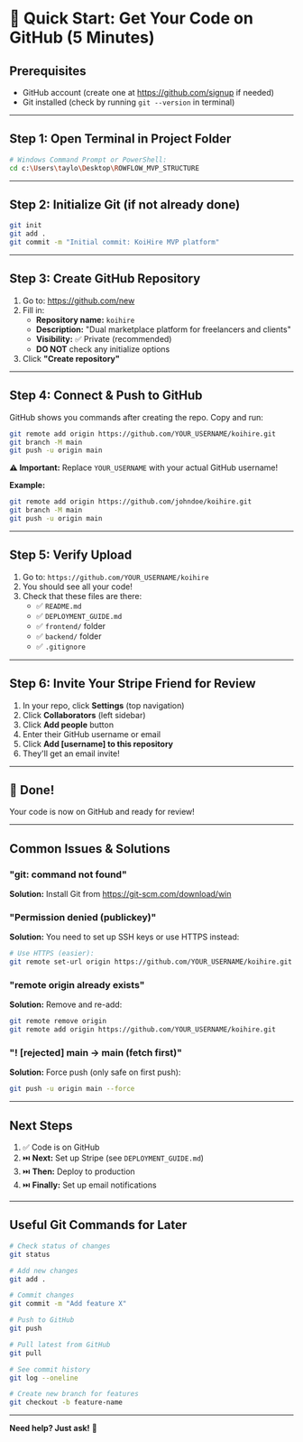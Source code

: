 # 🚀 Quick Start: Get Your Code on GitHub (5 Minutes)

## Prerequisites
- GitHub account (create one at https://github.com/signup if needed)
- Git installed (check by running `git --version` in terminal)

---

## Step 1: Open Terminal in Project Folder

```bash
# Windows Command Prompt or PowerShell:
cd c:\Users\taylo\Desktop\ROWFLOW_MVP_STRUCTURE
```

---

## Step 2: Initialize Git (if not already done)

```bash
git init
git add .
git commit -m "Initial commit: KoiHire MVP platform"
```

---

## Step 3: Create GitHub Repository

1. Go to: https://github.com/new
2. Fill in:
   - **Repository name:** `koihire`
   - **Description:** "Dual marketplace platform for freelancers and clients"
   - **Visibility:** ✅ Private (recommended)
   - **DO NOT** check any initialize options
3. Click **"Create repository"**

---

## Step 4: Connect & Push to GitHub

GitHub shows you commands after creating the repo. Copy and run:

```bash
git remote add origin https://github.com/YOUR_USERNAME/koihire.git
git branch -M main
git push -u origin main
```

**⚠️ Important:** Replace `YOUR_USERNAME` with your actual GitHub username!

**Example:**
```bash
git remote add origin https://github.com/johndoe/koihire.git
git branch -M main
git push -u origin main
```

---

## Step 5: Verify Upload

1. Go to: `https://github.com/YOUR_USERNAME/koihire`
2. You should see all your code!
3. Check that these files are there:
   - ✅ `README.md`
   - ✅ `DEPLOYMENT_GUIDE.md`
   - ✅ `frontend/` folder
   - ✅ `backend/` folder
   - ✅ `.gitignore`

---

## Step 6: Invite Your Stripe Friend for Review

1. In your repo, click **Settings** (top navigation)
2. Click **Collaborators** (left sidebar)
3. Click **Add people** button
4. Enter their GitHub username or email
5. Click **Add [username] to this repository**
6. They'll get an email invite!

---

## 🎉 Done!

Your code is now on GitHub and ready for review!

---

## Common Issues & Solutions

### "git: command not found"
**Solution:** Install Git from https://git-scm.com/download/win

### "Permission denied (publickey)"
**Solution:** You need to set up SSH keys or use HTTPS instead:
```bash
# Use HTTPS (easier):
git remote set-url origin https://github.com/YOUR_USERNAME/koihire.git
```

### "remote origin already exists"
**Solution:** Remove and re-add:
```bash
git remote remove origin
git remote add origin https://github.com/YOUR_USERNAME/koihire.git
```

### "! [rejected] main -> main (fetch first)"
**Solution:** Force push (only safe on first push):
```bash
git push -u origin main --force
```

---

## Next Steps

1. ✅ Code is on GitHub
2. ⏭️ **Next:** Set up Stripe (see `DEPLOYMENT_GUIDE.md`)
3. ⏭️ **Then:** Deploy to production
4. ⏭️ **Finally:** Set up email notifications

---

## Useful Git Commands for Later

```bash
# Check status of changes
git status

# Add new changes
git add .

# Commit changes
git commit -m "Add feature X"

# Push to GitHub
git push

# Pull latest from GitHub
git pull

# See commit history
git log --oneline

# Create new branch for features
git checkout -b feature-name
```

---

**Need help? Just ask!** 🚀

